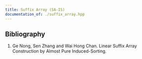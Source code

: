 ```yaml
---
title: Suffix Array (SA-IS)
documentation_of: ./suffix_array.hpp
---
```


## Bibliography

1. Ge Nong, Sen Zhang and Wai Hong Chan. Linear Suffix Array Construction by Almost Pure Induced-Sorting.
